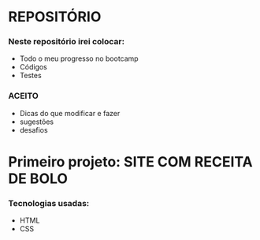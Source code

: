 # REPOSITÓRIO
### Neste repositório irei colocar:
- Todo o meu progresso no bootcamp
- Códigos
- Testes
### ACEITO
- Dicas do que modificar e fazer
- sugestões
- desafios

# Primeiro projeto: SITE COM RECEITA DE BOLO

### Tecnologias usadas:
- HTML
- CSS